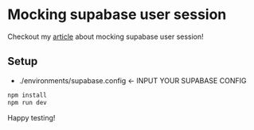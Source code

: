 # Mocking supabase user session
Checkout my [article](https://medium.com/@springerjanek/mocking-supabase-auth-in-react-app-ea2ba2c78c94) about mocking supabase user session!

## Setup

- ./environments/supabase.config <- INPUT YOUR SUPABASE CONFIG

```bash
npm install
npm run dev
```

Happy testing!
